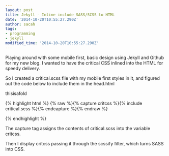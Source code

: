 ```yaml
---
layout: post
title: Jekyll - Inline include SASS/SCSS to HTML
date: '2014-10-20T10:55:27.290Z'
author: sacah
tags:
- programming
- jekyll
modified_time: '2014-10-20T10:55:27.290Z'
---
```


Playing around with some mobile first, basic design using Jekyll and Github for my new blog. I wanted to have the critical CSS inlined into the HTML for speedy delivery.

So I created a critical.scss file with my mobile first styles in it, and figured out the code below to include them in the head.html

thisisafold

{% highlight html %}
{% raw %}{% capture critcss %}{% include critical.scss %}{% endcapture %}{% endraw %}
<style type="text/css">
{% raw %}{{ critcss | scssify }}{% endraw %}
</style>
{% endhighlight %}

The capture tag assigns the contents of critical.scss into the variable critcss.

Then I display critcss passing it through the scssify filter, which turns SASS into CSS.